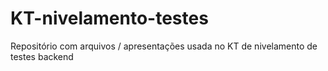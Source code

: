 # KT-nivelamento-testes
Repositório com arquivos / apresentações usada no KT de nivelamento de testes backend
